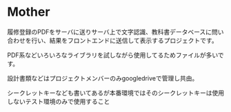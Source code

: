 # Mother
履修登録のPDFをサーバに送りサーバ上で文字認識、教科書データベースに問い合わせを行い、結果をフロントエンドに送信して表示するプロジェクトです。

PDF系などいろいろなライブラリを試しながら使用してるためファイルが多いです。

設計書類などはプロジェクトメンバーのみgoogledriveで管理し共由。

シークレットキーなども書いてあるが本番環境ではそのシークレットキーは使用しないテスト環境のみで使用すること
